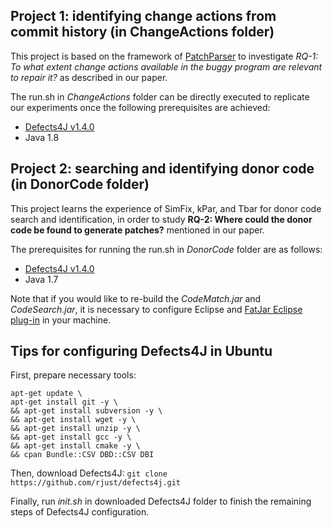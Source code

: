 ## Project 1: identifying change actions from commit history (in ChangeActions folder)

This project is based on the framework of [PatchParser](https://github.com/AutoProRepair/PatchParser) to investigate *RQ-1: To what extent change actions available in the buggy program are relevant to repair it?* as described in our paper. 

The run.sh in *ChangeActions* folder can be directly executed to replicate our experiments once the following prerequisites are achieved:
+ [Defects4J v1.4.0](https://github.com/rjust/defects4j/tree/v1.4.0)
+ Java 1.8

## Project 2: searching and identifying donor code (in DonorCode folder)

This project learns the experience of SimFix, kPar, and Tbar for donor code search and identification, in order to study **RQ-2: Where could the donor code be found to generate patches?** mentioned in our paper.

The prerequisites for running the run.sh in *DonorCode* folder are as follows:
+ [Defects4J v1.4.0](https://github.com/rjust/defects4j/tree/v1.4.0)
+ Java 1.7

Note that if you would like to re-build the *CodeMatch.jar* and *CodeSearch.jar*, it is necessary to configure Eclipse and [FatJar Eclipse plug-in](http://fjep.sourceforge.net/) in your machine. 

## Tips for configuring Defects4J in Ubuntu
First, prepare necessary tools:
```
apt-get update \
apt-get install git -y \
&& apt-get install subversion -y \
&& apt-get install wget -y \
&& apt-get install unzip -y \
&& apt-get install gcc -y \
&& apt-get install cmake -y \
&& cpan Bundle::CSV DBD::CSV DBI 
```

Then, download Defects4J:
`git clone https://github.com/rjust/defects4j.git`

Finally, run *init.sh* in downloaded Defects4J folder to finish the remaining steps of Defects4J configuration.
